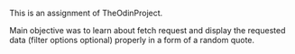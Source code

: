 This is an assignment of TheOdinProject.

Main objective was to learn about fetch request and display the requested data (filter options optional) properly in a form of a random quote.